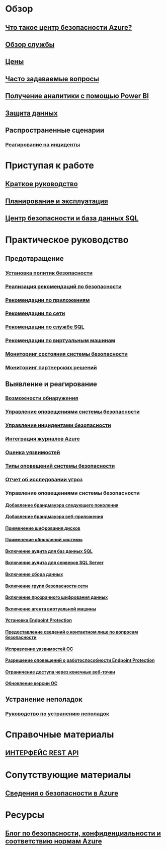 # Обзор
## [Что такое центр безопасности Azure?](security-center-intro.md)
## [Обзор службы](https://azure.microsoft.com/services/security-center/)
## [Цены](security-center-pricing.md)
## [Часто задаваемые вопросы](security-center-faq.md)
## [Получение аналитики с помощью Power BI](security-center-powerbi.md)
## [Защита данных](security-center-data-security.md)
## Распространенные сценарии
### [Реагирование на инциденты](security-center-incident-response.md)

# Приступая к работе
## [Краткое руководство](security-center-get-started.md)
## [Планирование и эксплуатация](security-center-planning-and-operations-guide.md)
## [Центр безопасности и база данных SQL](security-center-sql-database.md)

# Практическое руководство

## Предотвращение
### [Установка политик безопасности](security-center-policies.md)
### [Реализация рекомендаций по безопасности](security-center-recommendations.md)
### [Рекомендации по приложениям](security-center-application-recommendations.md)
### [Рекомендации по сети](security-center-network-recommendations.md)
### [Рекомендации по службе SQL](security-center-sql-service-recommendations.md)
### [Рекомендации по виртуальным машинам](security-center-virtual-machine-recommendations.md)
### [Мониторинг состояния системы безопасности](security-center-monitoring.md)
### [Мониторинг партнерских решений](security-center-partner-solutions.md)

## Выявление и реагирование
### [Возможности обнаружения](security-center-detection-capabilities.md)
### [Управление оповещениями системы безопасности](security-center-managing-and-responding-alerts.md)
### [Управление инцидентами безопасности](security-center-incident.md)
### [Интеграция журналов Azure](security-center-integrating-alerts-with-log-integration.md)
### [Оценка уязвимостей](security-center-vulnerability-assessment-recommendations.md)
### [Типы оповещений системы безопасности](security-center-alerts-type.md)
### [Отчет об исследовании угроз](security-center-threat-report.md)

### Управление оповещениями системы безопасности
#### [Добавление брандмауэра следующего поколения](security-center-add-next-generation-firewall.md)
#### [Добавление брандмауэра веб-приложения](security-center-add-web-application-firewall.md)
#### [Применение шифрования дисков](security-center-apply-disk-encryption.md)
#### [Применение обновлений системы](security-center-apply-system-updates.md)
#### [Включение аудита для баз данных SQL](security-center-enable-auditing-on-sql-databases.md)
#### [Включение аудита для серверов SQL Server](security-center-enable-auditing-on-sql-servers.md)
#### [Включение сбора данных](security-center-enable-data-collection.md)
#### [Включение групп безопасности сети](security-center-enable-network-security-groups.md)
#### [Включение прозрачного шифрования данных](security-center-enable-transparent-data-encryption.md)
#### [Включение агента виртуальной машины](security-center-enable-vm-agent.md)
#### [Установка Endpoint Protection](security-center-install-endpoint-protection.md)
#### [Предоставление сведений о контактном лице по вопросам безопасности](security-center-provide-security-contact-details.md)
#### [Исправление уязвимостей ОС](security-center-remediate-os-vulnerabilities.md)
#### [Разрешение оповещений о работоспособности Endpoint Protection](security-center-resolve-endpoint-protection-health-alerts.md)
#### [Ограничение доступа через конечные веб-точки](security-center-restrict-access-through-internet-facing-endpoints.md)
#### [Обновление версии ОС](security-center-update-os-version.md)

## Устранение неполадок
### [Руководство по устранению неполадок](security-center-troubleshooting-guide.md)

# Справочные материалы
## [ИНТЕРФЕЙС REST API](https://msdn.microsoft.com/en-US/library/mt704034(Azure.100).aspx)

# Сопутствующие материалы
## [Сведения о безопасности в Azure](../security/azure-security-getting-started.md)

# Ресурсы
## [Блог по безопасности, конфиденциальности и соответствию нормам Azure](http://blogs.msdn.com/b/azuresecurity/)


<!--HONumber=Nov16_HO2-->


